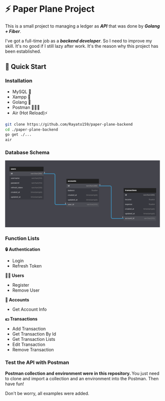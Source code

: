 <h1>⚡️ Paper Plane Project</h1>
<p>This is a small project to managing a ledger as <strong><i>API</i></strong> that was done by <strong><i>Golang + Fiber</i></strong>.</p>
<p> 
I've got a full-time job as a <strong><i>backend developer</i></strong>. So I need to improve my skill. It's no good if I still lazy after work. It's the reason why this project has been established.</p>

<h2>📝 Quick Start</h2>
<h3>Installation</h3>
<ul>
    <li>MySQL 🐬</li>
    <li>Xampp 🦴</li>
    <li>Golang 🦫</li>
    <li>Postman 👨🏽‍🚀</li>
    <li>Air (Hot Reload)⚡️</li>
</ul>

```bash
git clone https://github.com/Rayato159/paper-plane-backend
cd ./paper-plane-backend
go get ./...
air
```

<h3>Database Schema</h3>
<img src="database_schema.png">

<h3>Function Lists</h3>
<strong>🔒 Authentication</strong>
<ul>
    <li>Login</li>
    <li>Refresh Token</li>
</ul>
<strong>🧑‍💻 Users</strong>
<ul>
    <li>Register</li>
    <li>Remove User</li>
</ul>
<strong>🧾 Accounts</strong>
<ul>
    <li>Get Account Info</li>
</ul>
<strong>💵 Transactions</strong>
<ul>
    <li>Add Transaction</li>
    <li>Get Transaction By Id</li>
    <li>Get Transaction Lists</li>
    <li>Edit Transaction</li>
    <li>Remove Transaction</li>
</ul>

<h3>Test the API with Postman</h3>
<p><strong>Postman collection and environment were in this repository. </strong>You just need to clone and import a collection and an environment into the Postman. Then have fun!
<p>Don't be worry, all examples were added.</p>